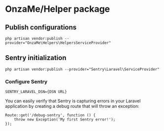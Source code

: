 # OnzaMe/Helper package

## Publish configurations

    php artisan vendor:publish --provider="OnzaMe\Helpers\HelpersServiceProvider"

## Sentry initialization

    php artisan vendor:publish --provider="Sentry\Laravel\ServiceProvider"
    
### Configure Sentry
    
    SENTRY_LARAVEL_DSN={DSN URL}

You can easily verify that Sentry is capturing errors in your Laravel application by creating a debug route that will throw an exception:

    Route::get('/debug-sentry', function () {
        throw new Exception('My first Sentry error!');
    });
